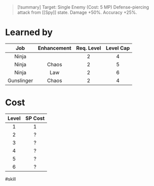 >[!summary]
>Target: Single Enemy (Cost: 5 MP)
>Defense-piercing attack from [[Spy]] state.
>Damage +50%.
>Accuracy +25%.
# Learned by
|    Job     | Enhancement | Req. Level | Level Cap |
|:----------:|:-----------:|:----------:|:---------:|
|   Ninja    |             |     2      |     4     |
|   Ninja    |    Chaos    |     2      |     5     |
|   Ninja    |     Law     |     2      |     6     | 
| Gunslinger |    Chaos    |     2      |     4     |
# Cost
| Level | SP Cost |
|:-----:|:-------:|
|   1   |    1    |
|   2   |    ?    |
|   3   |    ?    |
|   4   |    ?    |
|   5   |    ?    |
|   6   |    ?    | 

#skill 